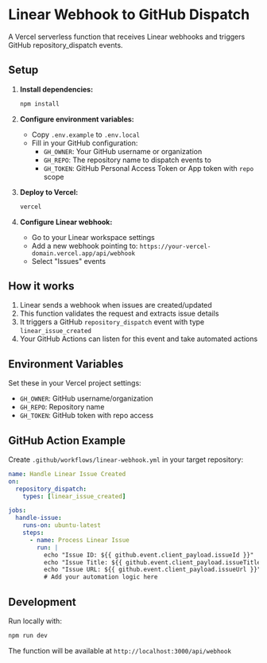 # Linear Webhook to GitHub Dispatch

A Vercel serverless function that receives Linear webhooks and triggers GitHub repository_dispatch events.

## Setup

1. **Install dependencies:**
   ```bash
   npm install
   ```

2. **Configure environment variables:**
   - Copy `.env.example` to `.env.local`
   - Fill in your GitHub configuration:
     - `GH_OWNER`: Your GitHub username or organization
     - `GH_REPO`: The repository name to dispatch events to
     - `GH_TOKEN`: GitHub Personal Access Token or App token with `repo` scope

3. **Deploy to Vercel:**
   ```bash
   vercel
   ```

4. **Configure Linear webhook:**
   - Go to your Linear workspace settings
   - Add a new webhook pointing to: `https://your-vercel-domain.vercel.app/api/webhook`
   - Select "Issues" events

## How it works

1. Linear sends a webhook when issues are created/updated
2. This function validates the request and extracts issue details
3. It triggers a GitHub `repository_dispatch` event with type `linear_issue_created`
4. Your GitHub Actions can listen for this event and take automated actions

## Environment Variables

Set these in your Vercel project settings:

- `GH_OWNER`: GitHub username/organization
- `GH_REPO`: Repository name
- `GH_TOKEN`: GitHub token with repo access

## GitHub Action Example

Create `.github/workflows/linear-webhook.yml` in your target repository:

```yaml
name: Handle Linear Issue Created
on:
  repository_dispatch:
    types: [linear_issue_created]

jobs:
  handle-issue:
    runs-on: ubuntu-latest
    steps:
      - name: Process Linear Issue
        run: |
          echo "Issue ID: ${{ github.event.client_payload.issueId }}"
          echo "Issue Title: ${{ github.event.client_payload.issueTitle }}"
          echo "Issue URL: ${{ github.event.client_payload.issueUrl }}"
          # Add your automation logic here
```

## Development

Run locally with:
```bash
npm run dev
```

The function will be available at `http://localhost:3000/api/webhook`

